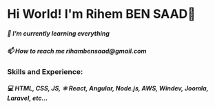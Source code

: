 <h1>Hi World! I'm Rihem BEN SAAD👋</h1>
<h5>🌱 I’m currently learning everything</h5>
<h5>📫 How to reach me rihambensaad@gmail.com</h5>
<h3>Skills and Experience:</h3>
<h5>💻 HTML, CSS, JS, ⚛ React, Angular, Node.js, AWS, Windev, Joomla, Laravel, etc...</h5>
